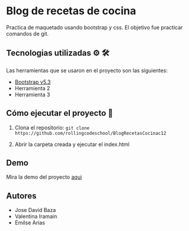 # Blog de recetas de cocina

Practica de maquetado usando bootstrap y css. El objetivo fue practicar comandos de git.

## Tecnologias utilizadas ⚙ 🛠
Las herramientas que se usaron en el proyecto son las siguientes:

- [Bootstrap v5.3](https://getbootstrap.com/)
- Herramienta 2
- Herramienta 3

## Cómo ejecutar el proyecto 🎈

1. Clona el repositorio:
    `git clone https://github.com/rollingcodeschool/BlogRecetasCocinac12` 

1. Abrir la carpeta creada y ejecutar el index.html

## Demo

Mira la demo del proyecto [aqui](http://127.0.0.1:5502/index.html)

## Autores

- Jose David Baza
- Valentina Iramain
- Emilse Arias